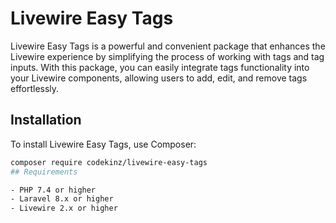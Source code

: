 <!-- README.md -->

# Livewire Easy Tags

Livewire Easy Tags is a powerful and convenient package that enhances the Livewire experience by simplifying the process of working with tags and tag inputs. With this package, you can easily integrate tags functionality into your Livewire components, allowing users to add, edit, and remove tags effortlessly.

## Installation

To install Livewire Easy Tags, use Composer:

```bash
composer require codekinz/livewire-easy-tags
## Requirements

- PHP 7.4 or higher
- Laravel 8.x or higher
- Livewire 2.x or higher
